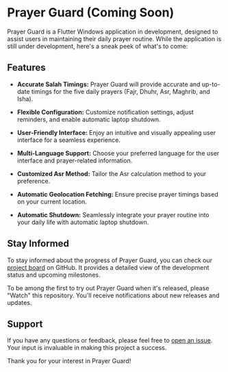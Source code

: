 # Prayer Guard (Coming Soon)

Prayer Guard is a Flutter Windows application in development, designed to assist users in maintaining their daily prayer routine. While the application is still under development, here's a sneak peek of what's to come:

## Features

- **Accurate Salah Timings:** Prayer Guard will provide accurate and up-to-date timings for the five daily prayers (Fajr, Dhuhr, Asr, Maghrib, and Isha).

- **Flexible Configuration:** Customize notification settings, adjust reminders, and enable automatic laptop shutdown.

- **User-Friendly Interface:** Enjoy an intuitive and visually appealing user interface for a seamless experience.

- **Multi-Language Support:** Choose your preferred language for the user interface and prayer-related information.

- **Customized Asr Method:** Tailor the Asr calculation method to your preference.

- **Automatic Geolocation Fetching:** Ensure precise prayer timings based on your current location.

- **Automatic Shutdown:** Seamlessly integrate your prayer routine into your daily life with automatic laptop shutdown.

## Stay Informed

To stay informed about the progress of Prayer Guard, you can check our [project board](https://github.com/orgs/Muslims-code/projects/1) on GitHub. It provides a detailed view of the development status and upcoming milestones.

To be among the first to try out Prayer Guard when it's released, please "Watch" this repository. You'll receive notifications about new releases and updates.

## Support

If you have any questions or feedback, please feel free to [open an issue](https://github.com/Muslims-code/prayer-guard-desktop/issues). Your input is invaluable in making this project a success.

Thank you for your interest in Prayer Guard!
